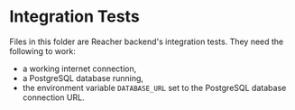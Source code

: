 # Integration Tests

Files in this folder are Reacher backend's integration tests. They need the following to work:

-   a working internet connection,
-   a PostgreSQL database running,
-   the environment variable `DATABASE_URL` set to the PostgreSQL database connection URL.
